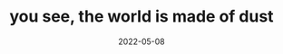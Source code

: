 ---
title: "you see, the world is made of dust"
date: 2022-05-08
related:
  - "she ran her hand down the monitor"
tags:
  - Fragment
  - Lofty Thoughts
---